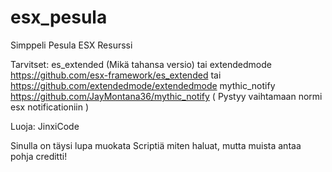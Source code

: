 # esx_pesula
Simppeli Pesula ESX Resurssi

Tarvitset:
es_extended (Mikä tahansa versio) tai extendedmode https://github.com/esx-framework/es_extended tai https://github.com/extendedmode/extendedmode
mythic_notify https://github.com/JayMontana36/mythic_notify
( Pystyy vaihtamaan normi esx notificationiin )

Luoja: JinxiCode

Sinulla on täysi lupa muokata Scriptiä miten haluat, mutta muista antaa pohja creditti!
